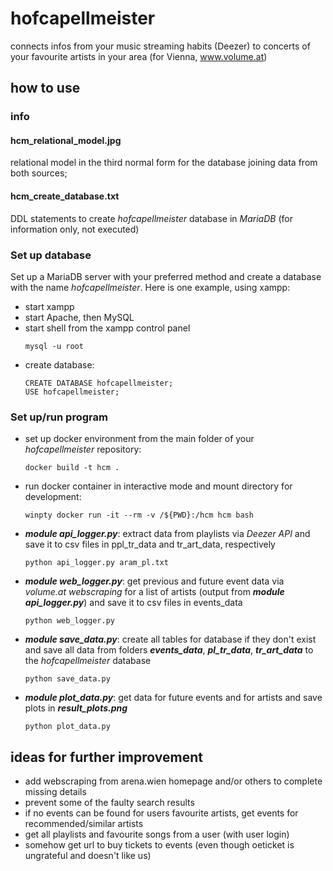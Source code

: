 # hofcapellmeister
connects infos from your music streaming habits (Deezer) to concerts of your favourite artists in your area (for Vienna, www.volume.at)

## how to use
### info
#### hcm_relational_model.jpg
relational model in the third normal form for the database joining data from both sources;
#### hcm_create_database.txt
DDL statements to create *hofcapellmeister* database in *MariaDB* (for information only, not executed)
### Set up database
Set up a MariaDB server with your preferred method and create a database with the name *hofcapellmeister*.
Here is one example, using xampp:
- start xampp
- start Apache, then MySQL
- start shell from the xampp control panel
  ```console
  mysql -u root
  ```
- create database:
  ```mysql
  CREATE DATABASE hofcapellmeister;
  USE hofcapellmeister;
  ```
### Set up/run program
- set up docker environment from the main folder of your *hofcapellmeister* repository:
  ```console
  docker build -t hcm .
  ```
- run docker container in interactive mode and mount directory for development:
  ```console
  winpty docker run -it --rm -v /${PWD}:/hcm hcm bash
  ```
- ***module api_logger.py***: extract data from playlists via *Deezer API* and save it to csv files in ppl_tr_data and tr_art_data, respectively
  ```console
  python api_logger.py aram_pl.txt
  ```
- ***module web_logger.py***: get previous and future event data via *volume.at webscraping* for a list of artists (output from ***module api_logger.py***) and save it to csv files in events_data
  ```console
  python web_logger.py
  ```
- ***module save_data.py***: create all tables for database if they don't exist and save all data from folders ***events_data***, ***pl_tr_data***, ***tr_art_data*** to the *hofcapellmeister* database
  ```console
  python save_data.py
  ```
- ***module plot_data.py***: get data for future events and for artists and save plots in ***result_plots.png***
  ```console
  python plot_data.py
  ```

## ideas for further improvement
- add webscraping from arena.wien homepage and/or others to complete missing details
- prevent some of the faulty search results
- if no events can be found for users favourite artists, get events for recommended/similar artists
- get all playlists and favourite songs from a user (with user login)
- somehow get url to buy tickets to events (even though oeticket is ungrateful and doesn't like us)